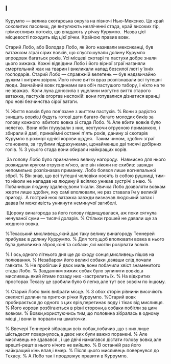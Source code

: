## І

Курумпо — велика скотарська округа на півночі Нью-Мексико.
Це край соковитих пасовищ, де вигулюють незліченні стада, край високих гір, грімкотливих потоків, що впадають у річку Курумпо.
 Назва цієї місцевості походить від цієї річки.
Країною правив вовк.

Старий Лобо, або Володар Лобо, як його називали мексиканці, був ватажком зграї сірих вовків, що спустошували долину Курумпо впродовж багатьох років.
Усі місцеві скотарі та пастухи добре знали цього хижака.
Кожні відвідини Лобо і його вірної зграї наганяли смертельний жах на тварин і викликали напад безсилої люті у їхніх господарів.
Старий Лобо — справжній велетень — був надзвичайно дужим і хитрим звіром.
Його нічне виття враз розпізнавали всі тутешні люди.
Звичайний вовк годинами вив обіч пастушого табору, і ніхто на те не зважав.
 Коли луна доносила з ущелини могутнє виття старого ватажка, пастухів огортав неспокій: вони готувалися дізнатися вранці про нові безчинства сірої ватаги.

% Життя вовків було пов'язане з життям пастухів.
% Вони з радістю знищать вовків,і будуть готові дати багато-багато молодих биків за голову кожного  вбитого вовка зі стада Лобо.
% Але вбити вовків було нелегко.
 Вони ніби глузували з них, нехтуючи отруєною приманкою, і збирали й далі, принаймні останні п'ять років, данину зі скотарів Курумпо в розмірі однієї корови щодня.
 Таким чином, здобич зграї становила, за грубими підрахунками, щонайменше дві тисячі добірних голів.
% З усього стада вони обирали найкращих корів.

 За голову Лобо було призначено велику нагороду.
 Навмисно для нього розкидали кругом отруєне м'ясо, але він ніколи не схибив: завжди непомильно розпізнавав приманку.
Лобо боявся лише вогнепальної зброї.
% Він знав, що всі тутешні чоловіки носять із собою рушниці, тим-то ніколи не нападав на людину й всіляко уникав зустрічі з нею.
% Побачивши людину здалеку,вони тікали.
Звичка Лобо дозволяти вовкам жерти лише здобич, яку самі вполювали, не раз ставала їм у великій пригоді.
 А гострий нюх ватажка завжди визначав людський запах і давав їм можливість уникнути неминучої загибелі.

 Щороку винагорода за його голову підвищувалася, аж поки сягнула нечуваної суми — тисячі доларів.
% Стільки грошей не давали ще за жодного вовка.

%Техаський мисливець,який дає таку велику винагороду Теннерей  прибуває в долину Куррумпо.
% Для того,щоб вполювати вовка в нього була дивовижна зброя,коні та собаки ,які могли розірвати вовків.


% І ось,одного літнього дня ще до сходу сонця,мисливець пішов на полювання.
% Незабаром його великі собаки ,взявши слід,почали гавкати.
% Не пробігши й двох миль,вони побачили хвіст знаменитого стада Лобо.
% Завданням хижик собак було зупинити вовків,а мисливець який йтиме позаду них -застрелить їх.
% На відкритих просторах Техасу це зробили було б легко,але тут все зовсім по іншому.

% Старий Лобо вміє вибрати місце.
% З обох сторін рівнини височіють скелясті долини та притоки річки Куррумпо.
%Старий вовк пробирається до одного з цих ярів,перетинає воду і тікає від мисливця.
% Його корови розбігаються в різні сторони,а собаки побігли за цим вовком.
% Вовки,користуючись тим,що половина зібралась в одному місці ,і вони їх порвали на шматочки.

% Ввечері Теннерей зібравши всіх собак,побачив ,що з них лише шістьдесят повернулось,а двоє них були важко поранені.
% Але мисливець не здавався , і ще двічі намагався дістати голову вовка,але врешті-решт в нього нічого не вийшло.
% В останній раз його найкращий кінь впав,і вмер.
% Після цього мисливець повернувся до Техасу.
% А Лобо так і продовжує правити в Куррумпо.